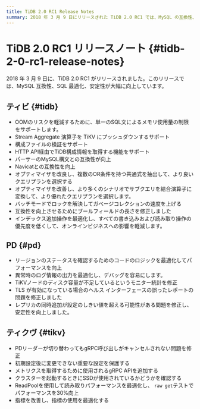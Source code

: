 ```yaml
---
title: TiDB 2.0 RC1 Release Notes
summary: 2018 年 3 月 9 日にリリースされた TiDB 2.0 RC1 では、MySQL の互換性、SQL の最適化、安定性が向上しています。主な更新には、SQL ステートメントのメモリ使用量の制限、Stream Aggregate 演算子のサポート、構成ファイルの検証、構成情報用の HTTP API などがあります。TiDB では、MySQL 構文の互換性、オプティマイザー、ブール フィールドの長さも強化されています。PD ではロジックとパフォーマンスの最適化が行われ、TiKV では gRPC 呼び出しが修正され、メトリック用の gRPC API が追加されています。さらに、TiKV では SSD の使用状況がチェックされ、読み取りパフォーマンスが最適化され、メトリックの使用状況が改善されています。
---
```


# TiDB 2.0 RC1 リリースノート {#tidb-2-0-rc1-release-notes}

2018 年 3 月 9 日に、TiDB 2.0 RC1 がリリースされました。このリリースでは、MySQL 互換性、SQL 最適化、安定性が大幅に向上しています。

## ティビ {#tidb}

-   OOMのリスクを軽減するために、単一のSQL文によるメモリ使用量の制限をサポートします。
-   Stream Aggregate 演算子を TiKV にプッシュダウンするサポート
-   構成ファイルの検証をサポート
-   HTTP API経由でTiDB構成情報を取得する機能をサポート
-   パーサーのMySQL構文との互換性が向上
-   Navicatとの互換性を向上
-   オプティマイザを改良し、複数のOR条件を持つ共通式を抽出して、より良いクエリプランを選択する
-   オプティマイザを改善し、より多くのシナリオでサブクエリを結合演算子に変換して、より優れたクエリプランを選択します。
-   バッチモードでロックを解決してガベージコレクションの速度を上げる
-   互換性を向上させるためにブールフィールドの長さを修正しました
-   インデックス追加操作を最適化し、すべての書き込みおよび読み取り操作の優先度を低くして、オンラインビジネスへの影響を軽減します。

## PD {#pd}

-   リージョンのステータスを確認するためのコードのロジックを最適化してパフォーマンスを向上
-   異常時のログ情報の出力を最適化し、デバッグを容易にします。
-   TiKVノードのディスク容量が不足しているというモニター統計を修正
-   TLS が有効になっている場合のヘルス インターフェースの誤ったレポートの問題を修正しました
-   レプリカの同時追加が設定のしきい値を超える可能性がある問題を修正し、安定性を向上しました。

## ティクヴ {#tikv}

-   PDリーダーが切り替わってもgRPC呼び出しがキャンセルされない問題を修正
-   初期設定後に変更できない重要な設定を保護する
-   メトリクスを取得するために使用されるgRPC APIを追加する
-   クラスターを起動するときにSSDが使用されているかどうかを確認する
-   ReadPoolを使用して読み取りパフォーマンスを最適化し、 `raw get`テストでパフォーマンスを30%向上
-   指標を改善し、指標の使用を最適化する
